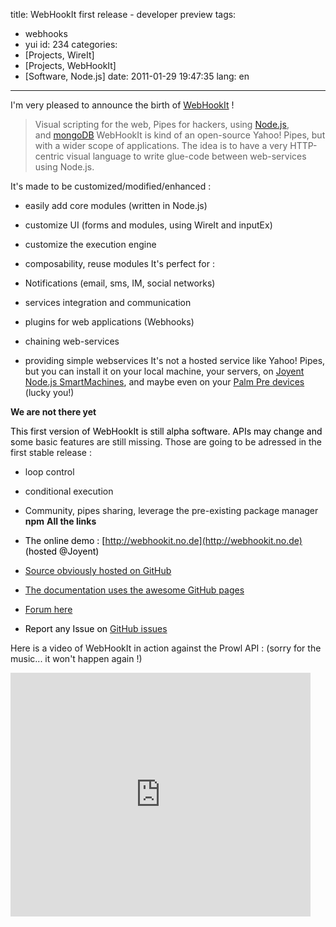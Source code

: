 title: WebHookIt first release - developer preview
tags:
- webhooks
- yui
id: 234
categories:
- [Projects, WireIt]
- [Projects, WebHookIt]
- [Software, Node.js]
date: 2011-01-29 19:47:35
lang: en
---

I'm very pleased to announce the birth of [WebHookIt](http://neyric.github.com/webhookit/) !
> Visual scripting for the web, Pipes for hackers, using [Node.js](http://nodejs.org/), and [mongoDB](http://www.mongodb.org/)
WebHookIt is kind of an open-source Yahoo! Pipes, but with a wider scope of applications. The idea is to have a very HTTP-centric visual language to write glue-code between web-services using Node.js.

It's made to be customized/modified/enhanced :

*   easily add core modules (written in Node.js)
*   customize UI (forms and modules, using WireIt and inputEx)
*   customize the execution engine
*   composability, reuse modules
It's perfect for :

*   Notifications (email, sms, IM, social networks)
*   services integration and communication
*   plugins for web applications (Webhooks)
*   chaining web-services
*   providing simple webservices
It's not a hosted service like Yahoo! Pipes, but you can install it on your local machine, your servers, on [Joyent Node.js SmartMachines](http://neyric.github.com/webhookit/docs/install_joyent.html), and maybe even on your [Palm Pre devices](http://www.precentral.net/palm-inviting-devs-node-js-meet-up-bay) (lucky you!)

**We are not there yet**

<span style="color: #000000;">This first version of WebHookIt is still alpha software. APIs may change and s</span>ome basic features are still missing. Those are going to be adressed in the first stable release :

*   loop control
*   conditional execution
*   Community, pipes sharing, leverage the pre-existing package manager **npm**
**All the links**

*   <span style="color: #000000;">The online demo : [http://webhookit.no.de](http://webhookit.no.de) (hosted @Joyent)</span>
*   <span style="color: #000000;">[Source obviously hosted on GitHub](http://github.com/neyric/webhookit)</span>
*   <span style="color: #000000;">[The documentation uses the awesome GitHub pages](http://neyric.github.com/webhookit/docs/)</span>
*   <span style="color: #000000;">[Forum here](https://groups.google.com/forum/#!forum/webhookit)</span>
*   <span style="color: #000000;">Report any Issue on [GitHub issues](https://github.com/neyric/webhookit/issues)</span>

Here is a video of WebHookIt in action against the Prowl API : (sorry for the music... it won't happen again !)

<iframe title="YouTube video player" class="youtube-player" type="text/html" width="480" height="390" src="http://www.youtube.com/embed/R94-d36g-EI" frameborder="0" allowFullScreen></iframe>